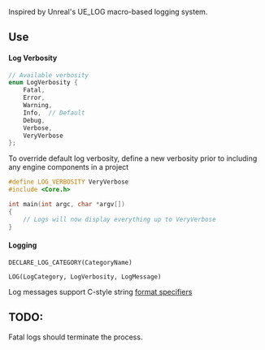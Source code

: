 Inspired by Unreal's UE_LOG macro-based logging system.

## Use
#### Log Verbosity
```cpp
// Available verbosity
enum LogVerbosity {  
    Fatal,  
    Error,  
    Warning,  
    Info,  // Default
    Debug,  
    Verbose,  
    VeryVerbose  
};
```

To override default log verbosity, define a new verbosity prior to including any engine components in a project

```cpp
#define LOG_VERBOSITY VeryVerbose  
#include <Core.h>

int main(int argc, char *argv[])  
{
	// Logs will now display everything up to VeryVerbose
}
```

#### Logging
`DECLARE_LOG_CATEGORY(CategoryName)`

`LOG(LogCategory, LogVerbosity, LogMessage)`

Log messages support C-style string [format specifiers](https://www.geeksforgeeks.org/format-specifiers-in-c/)


## TODO:
Fatal logs should terminate the process.